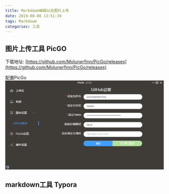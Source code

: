```yaml
---
title: Markdowm编辑以及图片上传
date: 2019-08-08 13:51:39
tags: Markdowm
categories: 工具
---
```


## 图片上传工具 PicGO
<!-- more -->

下载地址: [https://github.com/Molunerfinn/PicGo/releases](https://github.com/Molunerfinn/PicGo/releases)

配置PicGo
![](https://raw.githubusercontent.com/luckybearbear/img/master/hexo/20190808140445.png)

## markdown工具 Typora